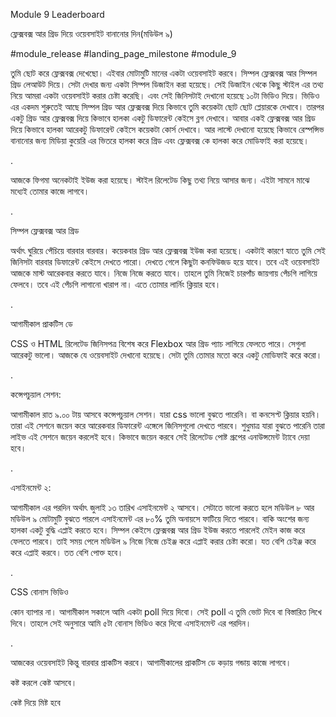 Module 9 Leaderboard



ফ্লেক্সবক্স আর গ্রিড দিয়ে ওয়েবসাইট বানানোর দিন(মডিউল ৯)

#module_release #landing_page_milestone #module_9

তুমি ছোট করে ফ্লেক্সবক্স দেখেছো। এইবার মোটামুটি মানের একটা ওয়েবসাইট করবে। সিম্পল ফ্লেক্সবক্স আর সিম্পল গ্রিড লেআউট দিয়ে। সেটা দেখার জন্য একটা সিম্পল ডিজাইন করা হয়েছে। সেই ডিজাইন থেকে কিছু স্টাইল এর তথ্য নিয়ে আমরা একটা ওয়েবসাইট করার চেষ্টা করেছি। এবং সেই জিনিসটাই দেখানো হয়েছে ১০টা ভিডিও দিয়ে। ভিডিও এর একদম শুরুতেই আছে সিম্পল গ্রিড আর ফ্লেক্সবক্স দিয়ে কিভাবে তুমি কয়েকটা ছোট ছোট প্লেয়ারকে দেখাবে। তারপর একটু গ্রিড আর ফ্লেক্সবক্স দিয়ে কিভাবে হালকা একটু ডিফারেন্ট কেইসে ব্লগ দেখাবে। আবার একই ফ্লেক্সবক্স আর গ্রিড দিয়ে কিভাবে হালকা আরেকটু ডিফারেন্ট কেইসে কয়েকটা কোর্স দেখাবে। আর লাস্টে দেখানো হয়েছে কিভাবে রেস্পন্সিভ বানানোর জন্য মিডিয়া কুয়েরি এর ভিতরে হালকা করে গ্রিড এবং ফ্লেক্সবক্স কে হালকা করে মোডিফাই করা হয়েছে। 

 

.

 

আজকে ফিগমা অনেকটাই ইউজ করা হয়েছে। স্টাইল রিলেটেড কিছু তথ্য নিয়ে আসার জন্য। এইটা সামনে মাঝে মধ্যেই তোমার কাজে লাগবে। 

.

 

সিম্পল ফ্লেক্সবক্স আর গ্রিড

অর্থাৎ ঘুরিয়ে পেঁচিয়ে বারবার বারবার। কয়েকবার গ্রিড আর ফ্লেক্সবক্স ইউজ করা হয়েছে। একটাই কারণে যাতে তুমি সেই জিনিসটা বারবার ডিফারেন্ট কেইসে দেখতে পারো। দেখতে গেলে কিছুটা কনফিউজড হয়ে যাবে। তবে এই ওয়েবসাইট আজকে মাস্ট আরেকবার করতে যাবে। নিজে নিজে করতে যাবে। তাহলে তুমি নিজেই চারপাঁচ জায়গায় পেঁচগি লাগিয়ে ফেলবে। তবে এই পেঁচগি লাগানো খারাপ না। এতে তোমার লার্নিং ক্লিয়ার হবে।  

 

.

আগামীকাল প্রাকটিস ডে 

CSS ও HTML রিলেটেড জিনিসপত্র বিশেষ করে Flexbox আর গ্রিড প্যাচ লাগিয়ে ফেলতে পারে। সেগুলা আরেকটু ভালো। আজকে যে ওয়েবসাইট দেখানো হয়েছে। সেটা তুমি তোমার মতো করে একটু মোডিফাই করে করো। 

 

.

কন্সেপচুয়াল সেশন: 

আগামীকাল রাত ৯.০০ টায় আসবে কন্সেপচুয়াল সেশন। যারা css ভালো বুঝতে পারেনি। বা কনসেপ্ট ক্লিয়ার হয়নি। তারা এই সেশনে জয়েন করে আরেকবার ডিফারেন্ট এঙ্গেলে জিনিসগুলো দেখতে পারবে। শুধুমাত্র যারা বুঝতে পারেনি তারা লাইভ এই সেশনে জয়েন করলেই হবে। কিভাবে জয়েন করবে সেই রিলেটেড পোষ্ট গ্রূপের এনাউন্সমেন্ট ট্যাবে দেয়া হবে। 

 

.

 

এসাইনমেন্ট ২:

আগামীকাল এর পরদিন অর্থাৎ জুলাই ১৩ তারিখ এসাইনমেন্ট ২ আসবে। সেটাতে ভালো করতে হলে মডিউল ৮ আর মডিউল ৯ মোটামুটি বুঝতে পারলে এসাইনমেন্ট এর ৮০% তুমি অনায়সে ফাটিয়ে দিতে পারবে। বাকি অংশের জন্য হালকা একটু বুদ্ধি এপ্লাই করতে হবে। সিম্পল কেইসে ফ্লেক্সবক্স আর গ্রিড ইউজ করতে পারলেই মেইন কাজ করে ফেলতে পারবে। তাই সময় পেলে মডিউল ৯ নিজে নিজে চেইঞ্জ করে এপ্লাই করার চেষ্টা করো। যত বেশি চেইঞ্জ করে করে এপ্লাই করবে। তত বেশি পোক্ত হবে। 

 

.

CSS বোনাস ভিডিও  

কোন ব্যাপার না। আগামীকাল সকালে আমি একটা poll দিয়ে দিবো। সেই poll এ তুমি ভোট দিবে বা বিস্তারিত লিখে দিবে। তাহলে সেই অনুসারে আমি ৫টা বোনাস ভিডিও করে দিবো এসাইনমেন্ট এর পরদিন। 

.

আজকের ওয়েবসাইট কিন্তু বারবার প্রাকটিস করবে। আগামীকালের প্রাকটিস ডে কড়ায় গন্ডায় কাজে লাগবে। 

কষ্ট করলে কেষ্ট আসবে।

কেষ্ট দিয়ে মিষ্ট হবে 